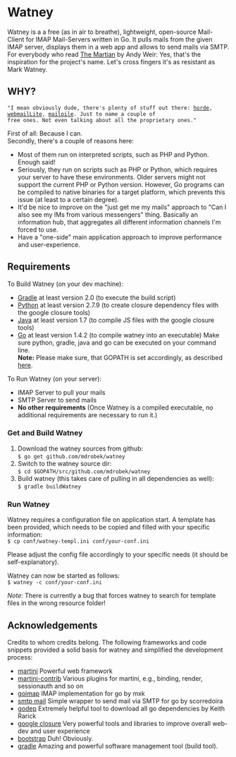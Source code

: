 # Watney  
Watney is a a free (as in air to breathe), lightweight, open-source Mail-Client for IMAP
Mail-Servers written in Go. It pulls mails from the given IMAP server, displays them in a web app
and allows to send mails via SMTP. For everybody who read [The Martian][10] by Andy Weir: Yes,
that's the inspiration for the project's name. Let's cross fingers it's as resistant as Mark Watney.

## WHY?
<code>"I mean obviously dude, there's plenty of stuff out there: [horde][7], [webmailLite][8],
[mailpile][9]. Just to name a couple of free ones. Not even talking about all the proprietary
ones."</code>  

First of all: Because I can.  
Secondly, there's a couple of reasons here:  
* Most of them run on interpreted scripts, such as PHP and Python. Enough said!
* Seriously, they run on scripts such as PHP or Python, which requires your server to have these
environments. Older servers might not support the current PHP or Python version. However, Go
programs can be compiled to native binaries for a target platform, which prevents this issue (at
least to a certain degree).
* It'd be nice to improve on the "just get me my mails" approach to "Can I also see my IMs from
various messengers" thing. Basically an information hub, that aggregates all different information
channels I'm forced to use.
* Have a "one-side" main application approach to improve performance and user-experience.

## Requirements
To Build Watney (on your dev machine):
* [Gradle][11] at least version 2.0 (to execute the build script)
* [Python][12] at least version 2.7.9  (to create closure dependency files with the google closure
tools)
* [Java][16] at least version 1.7 (to compile JS files with the google closure tools)
* [Go][13] at least version 1.4.2 (to compile watney into an executable)
Make sure python, gradle, java and go can be executed on your command line.  
**Note:** Please make sure, that GOPATH is set accordingly, as described [here][14].
  
To Run Watney (on your server):
* IMAP Server to pull your mails
* SMTP Server to send mails
* **No other requirements** (Once Watney is a compiled executable, no additional requirements are
necessary to run it.)

### Get and Build Watney
1) Download the watney sources from github:  
<code>$ go get github.com/mdrobek/watney</code>  
2) Switch to the watney source dir:  
<code>$ cd $GOPATH/src/github.com/mdrobek/watney</code>  
3) Build watney (this takes care of pulling in all dependencies as well):  
<code>$ gradle buildWatney</code>

### Run Watney
Watney requires a configuration file on application start. A template has been provided, which
needs to be copied and filled with your specific information:  
<code>$ cp conf/watney-templ.ini conf/your-conf.ini</code>  

Please adjust the config file accordingly to your specific needs (it should be self-explanatory).

Watney can now be started as follows:  
<code>$ watney -c conf/your-conf.ini</code>

*Note*: There is currently a bug that forces watney to search for template files in the wrong
resource folder!


## Acknowledgements
Credits to whom credits belong. The following frameworks and code snippets provided a solid basis
for watney and simplified the development process:
* [martini][1] Powerful web framework
* [martini-contrib][2] Various plugins for martini, e.g., binding, render, sessionauth and so on
* [goimap][3] IMAP implementation for go by mxk
* [smtp mail][4] Simple wrapper to send mail via SMTP for go by scorredoira
* [godep][15] Extremely helpful tool to download all go dependencies by Keith Rarick
* [google closure][5] Very powerful tools and libraries to improve overall web-dev and user
experience
* [bootstrap][6] Duh! Obviously.
* [gradle][11] Amazing and powerful software management tool (build tool).

[1]: https://github.com/go-martini/martini
[2]: https://github.com/martini-contrib
[3]: https://github.com/mxk/go-imap
[4]: https://github.com/scorredoira/email
[5]: https://developers.google.com/closure/
[6]: http://getbootstrap.com/
[7]: http://www.horde.org/apps/webmail
[8]: http://www.afterlogic.org/webmail-lite
[9]: https://www.mailpile.is/
[10]: https://en.wikipedia.org/wiki/The_Martian_%28Weir_novel%29
[11]: http://gradle.org/
[12]: https://www.python.org/
[13]: https://golang.org/
[14]: https://golang.org/doc/code.html
[15]: https://github.com/tools/godep
[16]: https://java.com/en/download/
